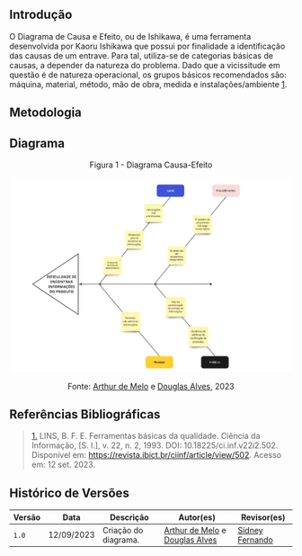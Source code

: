 ## Introdução

O Diagrama de Causa e Efeito, ou de Ishikawa, é uma ferramenta desenvolvida por Kaoru Ishikawa que possui por finalidade a identificação das causas de um entrave. Para tal, utiliza-se de categorias básicas de causas, a depender da natureza do problema. Dado que a vicissitude em questão é de natureza operacional, os grupos básicos recomendados são: máquina, material, método, mão de obra, medida e instalações/ambiente [1](#referências-bibliográficas). 

## Metodologia 


## Diagrama 

<!-- <iframe width="768" height="432" src="https://miro.com/app/live-embed/uXjVMmeFF9o=/?moveToViewport=1971,-1737,3492,1730&embedId=192965594030" frameborder="0" scrolling="no" allow="fullscreen; clipboard-read; clipboard-write" allowfullscreen></iframe> -->

<center>

Figura 1 - Diagrama Causa-Efeito

<p align="center">
    <a href="../assets/diagrama-causa-efeito.png"><img src="../assets/diagrama-causa-efeito.png" alt="Diagrama Causa-Efeito" width="1000"/></a></br>
</p>

<font>Fonte: [Arthur de Melo](https://github.com/arthurmlv) e [Douglas Alves](https://github.com/dougalvs), 2023</font>

</center>

## Referências Bibliográficas

> <a id="REF1" href="#anchor_1">1.</a> LINS, B. F. E. Ferramentas básicas da qualidade. Ciência da Informação, [S. l.], v. 22, n. 2, 1993. DOI: 10.18225/ci.inf.v22i2.502. Disponível em: https://revista.ibict.br/ciinf/article/view/502. Acesso em: 12 set. 2023.

## Histórico de Versões

| Versão | Data       | Descrição                                    | Autor(es)                                        | Revisor(es)                                      |
| ------ | ---------- | -------------------------------------------- | ------------------------------------------------ | ------------------------------------------------ |
| `1.0`  | 12/09/2023 | Criação do diagrama.                           | [Arthur de Melo](https://github.com/arthurmlv) e [Douglas Alves](https://github.com/dougalvs) | [Sidney Fernando](https://github.com/nando3d3) |
